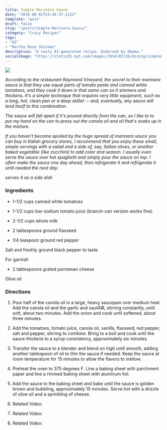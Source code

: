```yaml
---
title: Simple Marinara Sauce
date: "2019-08-01T23:46:37.121Z"
template: "post"
draft: false
slug: "/posts/Simple-Marinara-Sauce/"
category: "Crazy Recipes"
tags:
- "AI"
- "Martha Rose Shulman"
description: "A tasty AI-generated recipe. Endorsed by Obama."
socialImage: "https://static01.nyt.com/images/2014/03/26/dining/simplemarinara/simplemarinara-articleLarge.jpg"
---
```


![](https://static01.nyt.com/images/2014/03/26/dining/simplemarinara/simplemarinara-articleLarge.jpg)

*According to the restaurant Raymond Vineyard, the secret to their marinara sauce is that they use equal parts of tomato paste and canned white tomatoes, and they cook it down in that same can so it simmers and thickens. It's a simple technique that requires very little equipment, such as a long, hot, clean pan or a deep skillet -- and, eventually, any sauce will lend itself to this combination.*

*The sauce will fall apart if it's poured directly from the can, so I like to to put my hand on the can to press out the canola oil and oil that's soaks up in the mixture.*

*If you haven't become spoiled by the huge spread of marinara sauce you can buy in Italian grocery stores, I recommend that you enjoy these small, simple servings with a salad and a side of, say, Italian olives, or another baked vegetable (like zucchini) to add color and season. I usually even serve the sauce over hot spaghetti and simply pour the sauce on top. I often make the sauce one day ahead, then refrigerate it and refrigerate it until needed the next day.*

*serves 4 as a side dish*
### Ingredients

* 1-1/2 cups canned white tomatoes

* 1-1/2 cups low-sodium tomato juice (branch-can version works fine)

* 2-1/2 cups whole milk

* 2 tablespoons ground flaxseed

* 1/4 teaspoon ground red pepper

Salt and freshly ground black pepper to taste

For garnish

* 2 tablespoons grated parmesan cheese

Olive oil
### Directions

1. Pour half of the canola oil in a large, heavy saucepan over medium heat. Add the canola oil and the garlic and sautÃ©, stirring constantly, until soft, about two minutes. Add the onion and cook until softened, about three minutes.

1. Add the tomatoes, tomato juice, canola oil, vanilla, flaxseed, red pepper, salt and pepper, stirring to combine. Bring to a boil and cook until the sauce thickens to a syrup consistency, approximately six minutes.

1. Transfer the sauce to a blender and blend on high until smooth, adding another tablespoon of oil to thin the sauce if needed. Keep the sauce at room temperature for 15 minutes to allow the flavors to mellow.

1. Preheat the oven to 375 degrees F. Line a baking sheet with parchment paper and line a rimmed baking sheet with aluminum foil.

1. Add the sauce to the baking sheet and bake until the sauce is golden brown and bubbling, approximately 15 minutes. Serve hot with a drizzle of olive oil and a sprinkling of cheese.

1. Related Video:

1. Related Video:

1. Related Video:

